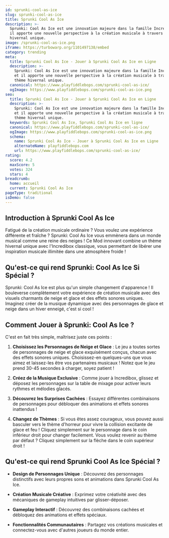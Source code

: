```yaml
---
id: sprunki-cool-as-ice
slug: sprunki-cool-as-ice
title: Sprunki Cool As Ice
description: >-
  Sprunki: Cool As Ice est une innovation majeure dans la famille Incredibox, et
  il apporte une nouvelle perspective à la création musicale à travers son thème
  hivernal unique.
image: /sprunki-cool-as-ice.png
iframe: https://turbowarp.org/1101497138/embed
category: trending
meta:
  title: Sprunki Cool As Ice - Jouer à Sprunki Cool As Ice en Ligne
  description: >-
    Sprunki: Cool As Ice est une innovation majeure dans la famille Incredibox,
    et il apporte une nouvelle perspective à la création musicale à travers son
    thème hivernal unique.
  canonical: https://www.playfiddlebops.com/sprunki-cool-as-ice/
  ogImage: https://www.playfiddlebops.com/sprunki-cool-as-ice.png
seo:
  title: Sprunki Cool As Ice - Jouer à Sprunki Cool As Ice en Ligne
  description: >-
    Sprunki: Cool As Ice est une innovation majeure dans la famille Incredibox,
    et il apporte une nouvelle perspective à la création musicale à travers son
    thème hivernal unique.
  keywords: Sprunki Cool As Ice, Sprunki Cool As Ice en ligne
  canonical: https://www.playfiddlebops.com/sprunki-cool-as-ice/
  ogImage: https://www.playfiddlebops.com/sprunki-cool-as-ice.png
  schema:
    name: Sprunki Cool As Ice - Jouer à Sprunki Cool As Ice en Ligne
    alternateName: playfiddlebops.com
    url: https://www.playfiddlebops.com/sprunki-cool-as-ice/
rating:
  score: 4.2
  maxScore: 5
  votes: 324
  stars: 4
breadcrumb:
  home: accueil
  current: Sprunki Cool As Ice
pageType: traditional
isDemo: false
---
```


## Introduction à Sprunki Cool As Ice

Fatigué de la création musicale ordinaire ? Vous voulez une expérience différente et fraîche ? Sprunki: Cool As Ice vous emmènera dans un monde musical comme une reine des neiges ! Ce Mod innovant combine un thème hivernal unique avec l'Incredibox classique, vous permettant de libérer une inspiration musicale illimitée dans une atmosphère froide !

## Qu'est-ce qui rend Sprunki: Cool As Ice Si Spécial ?

Sprunki: Cool As Ice est plus qu'un simple changement d'apparence ! Il bouleverse complètement votre expérience de création musicale avec des visuels charmants de neige et glace et des effets sonores uniques. Imaginez créer de la musique dynamique avec des personnages de glace et neige dans un hiver enneigé, c'est si cool !

## Comment Jouer à Sprunki: Cool As Ice ?

C'est en fait très simple, maîtrisez juste ces points :

1. **Choisissez les Personnages de Neige et Glace** : Le jeu a toutes sortes de personnages de neige et glace exquisément conçus, chacun avec des effets sonores uniques. Choisissez-en quelques-uns que vous aimez et laissez-les être vos partenaires musicaux ! Notez que le jeu prend 30-45 secondes à charger, soyez patient !

1. **Créez de la Musique Exclusive** : Comme jouer à Incredibox, glissez et déposez les personnages sur la table de mixage pour activer leurs rythmes et mélodies glacés.

1. **Découvrez les Surprises Cachées** : Essayez différentes combinaisons de personnages pour débloquer des animations et effets sonores inattendus !

1. **Changez de Thèmes** : Si vous êtes assez courageux, vous pouvez aussi basculer vers le thème d'horreur pour vivre la collision excitante de glace et feu ! Cliquez simplement sur le personnage dans le coin inférieur droit pour changer facilement. Vous voulez revenir au thème par défaut ? Cliquez simplement sur la flèche dans le coin supérieur droit !

## Qu'est-ce qui rend Sprunki Cool As Ice Spécial ?

- **Design de Personnages Unique** : Découvrez des personnages distinctifs avec leurs propres sons et animations dans Sprunki Cool As Ice.

- **Création Musicale Créative** : Exprimez votre créativité avec des mécaniques de gameplay intuitives par glisser-déposer.

- **Gameplay Interactif** : Découvrez des combinaisons cachées et débloquez des animations et effets spéciaux.

- **Fonctionnalités Communautaires** : Partagez vos créations musicales et connectez-vous avec d'autres joueurs du monde entier.